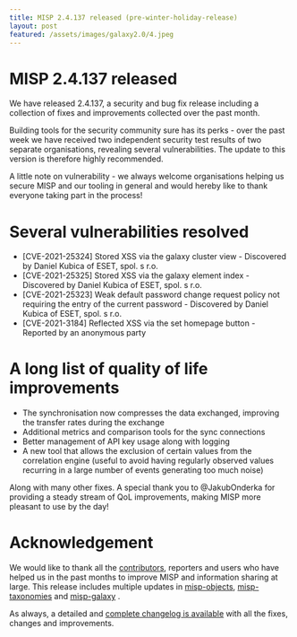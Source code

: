 ```yaml
---
title: MISP 2.4.137 released (pre-winter-holiday-release)
layout: post
featured: /assets/images/galaxy2.0/4.jpeg
---
```


# MISP 2.4.137 released

We have released 2.4.137, a security and bug fix release including a collection of fixes and improvements collected over the past month.

Building tools for the security community sure has its perks - over the past week we have received two independent security test results of two separate organisations, revealing several vulnerabilities. The update to this version is therefore highly recommended.

A little note on vulnerability - we always welcome organisations helping us secure MISP and our tooling in general and would hereby like to thank everyone taking part in the process!

# Several vulnerabilities resolved

- [CVE-2021-25324] Stored XSS via the galaxy cluster view - Discovered by Daniel Kubica of ESET, spol. s r.o.
- [CVE-2021-25325] Stored XSS via the galaxy element index - Discovered by Daniel Kubica of ESET, spol. s r.o.
- [CVE-2021-25323] Weak default password change request policy not requiring the entry of the current password - Discovered by Daniel Kubica of ESET, spol. s r.o.
- [CVE-2021-3184] Reflected XSS via the set homepage button - Reported by an anonymous party

# A long list of quality of life improvements

- The synchronisation now compresses the data exchanged, improving the transfer rates during the exchange
- Additional metrics and comparison tools for the sync connections
- Better management of API key usage along with logging
- A new tool that allows the exclusion of certain values from the correlation engine (useful to avoid having regularly observed values recurring in a large number of events generating too much noise)

Along with many other fixes. A special thank you to @JakubOnderka for providing a steady stream of QoL improvements, making MISP more pleasant to use by the day!

# Acknowledgement

We would like to thank all the [contributors](https://www.misp-project.org/contributors), reporters and users who have helped us in the past months to improve MISP and information sharing at large. This release includes multiple updates in [misp-objects](https://www.misp-project.org/objects.html), [misp-taxonomies](https://www.misp-project.org/taxonomies.html) and [misp-galaxy](https://www.misp-project.org/galaxy.html)
.

As always, a detailed and [complete changelog is available](https://www.misp-project.org/Changelog.txt) with all the fixes, changes and improvements.

